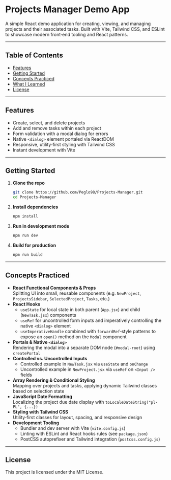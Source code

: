 # Projects Manager Demo App

A simple React demo application for creating, viewing, and managing projects and their associated tasks. Built with Vite, Tailwind CSS, and ESLint to showcase modern front‑end tooling and React patterns.

---

## Table of Contents

- [Features](#features)  
- [Getting Started](#getting-started)  
- [Concepts Practiced](#concepts-practiced)  
- [What I Learned](#what-i-learned)  
- [License](#license)  

---

## Features

- Create, select, and delete projects  
- Add and remove tasks within each project  
- Form validation with a modal dialog for errors  
- Native `<dialog>` element portaled via ReactDOM  
- Responsive, utility‑first styling with Tailwind CSS  
- Instant development with Vite  

---

## Getting Started

1. **Clone the repo**  
   ```bash
   git clone https://github.com/Peglo98/Projects-Manager.git
   cd Projects-Manager
   ```
2. **Install dependencies**  
   ```bash
   npm install
   ```
3. **Run in development mode**  
   ```bash
   npm run dev
   ```
4. **Build for production**  
   ```bash
   npm run build
   ```

---

## Concepts Practiced

- **React Functional Components & Props**  
  Splitting UI into small, reusable components (e.g. `NewProject`, `ProjectsSidebar`, `SelectedProject`, `Tasks`, etc.)  
- **React Hooks**  
  - `useState` for local state in both parent (`App.jsx`) and child (`NewTask.jsx`) components  
  - `useRef` for uncontrolled form inputs and imperatively controlling the native `<dialog>` element  
  - `useImperativeHandle` combined with `forwardRef`‑style patterns to expose an `open()` method on the `Modal` component  
- **Portals & Native `<dialog>`**  
  Rendering the modal into a separate DOM node (`#modal-root`) using `createPortal`  
- **Controlled vs. Uncontrolled Inputs**  
  - Controlled example in `NewTask.jsx` via `useState` and `onChange`  
  - Uncontrolled example in `NewProject.jsx` via `useRef` on `<Input />` fields  
- **Array Rendering & Conditional Styling**  
  Mapping over projects and tasks, applying dynamic Tailwind classes based on selection state  
- **JavaScript Date Formatting**  
  Localizing the project due date display with `toLocaleDateString("pl-PL", {...})`  
- **Styling with Tailwind CSS**  
  Utility‑first classes for layout, spacing, and responsive design  
- **Development Tooling**  
  - Bundler and dev server with Vite (`vite.config.js`)  
  - Linting with ESLint and React hooks rules (see `package.json`)  
  - PostCSS autoprefixer and Tailwind integration (`postcss.config.js`)  

---

## License

This project is licensed under the MIT License.  
